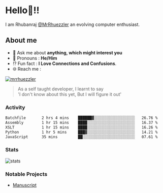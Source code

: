 
  
  
# Hello:wave:!!
I am Rhubanraj [@MrRhuezzler](https://github.com/MrRhuezzler) an evolving computer enthusiast.

## About me
<!-- - :sparkles: I'm currently working on [**de-viz**](https://github.com/MrRhuezzler/de-viz) -->
<!-- - :sparkles: Previously worked in [**Journal Management System**](https://manuscript.psgtech.ac.in) -->
<!-- - :book: I'm currently learning **Microservices Architecture** -->
- :speech_balloon: Ask me about **anything, which might interest you**
- :man: Pronouns : **He/Him**
- :interrobang: Fun fact : **I Love Connections and Confusions**.
- :globe_with_meridians: Reach me :  
  
[![mrrhuezzler](https://img.shields.io/badge/LinkedIn-0077B5?style=for-the-badge&logo=linkedin&logoColor=white)](https://www.linkedin.com/in/mrrhuezzler/)
<!--
### Interesting things, I found :bangbang:
-->
<!--
## Skills

## Drop a, Hi !
-->

<!-- 
Quotes
>  Always we overestimate the amount of work we can do in a day,  
>  and underestimate the amount we can do in our lifetime.
-->

> As a self taught developer, I learnt to say  
> 'I don't know about this yet, But I will figure it out'

### Activity
<!--START_SECTION:waka-->

```txt
Batchfile       2 hrs 4 mins    ██████▓░░░░░░░░░░░░░░░░░░   26.76 %
Assembly        1 hr 15 mins    ████░░░░░░░░░░░░░░░░░░░░░   16.37 %
XSLT            1 hr 15 mins    ████░░░░░░░░░░░░░░░░░░░░░   16.26 %
Python          1 hr 5 mins     ███▓░░░░░░░░░░░░░░░░░░░░░   14.21 %
JavaScript      35 mins         ██░░░░░░░░░░░░░░░░░░░░░░░   07.61 %
```

<!--END_SECTION:waka-->

### Stats
![stats](https://github-readme-streak-stats.herokuapp.com/?user=MrRhuezzler)

### Notable Projects
- [Manuscript](https:://manuscript.psgtech.ac.in)
